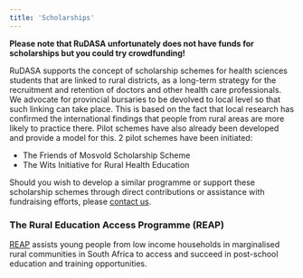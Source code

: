 ```yaml
---
title: 'Scholarships'
---
```

**Please note that RuDASA unfortunately does not have funds for scholarships but you could try crowdfunding!**

RuDASA supports the concept of scholarship schemes for health sciences students that are linked to rural districts, as a long-term strategy for the recruitment and retention of doctors and other health care professionals. We advocate for provincial bursaries to be devolved to local level so that such linking can take place. This is based on the fact that local research has confirmed the international findings that people from rural areas are more likely to practice there. Pilot schemes have also already been developed and provide a model for this. 2 pilot schemes have been initiated:

* The Friends of Mosvold Scholarship Scheme
* The Wits Initiative for Rural Health Education

Should you wish to develop a similar programme or support these scholarship schemes through direct contributions or assistance with fundraising efforts, please [contact us](/contact).

### The Rural Education Access Programme (REAP)
[REAP](https://reap.org.za/what-we-do/) assists young people from low income households in marginalised rural communities in South Africa to access and succeed in post-school education and training opportunities.
<!--
    This is a comment and is not displayed on the website. Do not alter this text between arrows (->).
    To change the content in this file, simply retype/ copy+paste any text above, as you would in a normal text file/ word document.

    Do not change the "title:" title, or the ---. Only change the text inside '' for that section.

    The text surrounded by double  stars ( ** ) with no spaces shows bold text. 

    The single star ( * ) followed by a space and then text shows an item in a bulleted list. Make sure each item is on a separate line.
    
    Links are created by putting the text you want to show in square brackets ( [] ) followed by the link in round brackets ( () ). For example, [RuReSA](https://ruresa.org.za/) will show as RuReSA and link to the RuReSA website.
    
    Please refer to the "HOW TO USE" or "HOW TO USE SHORT" files for more information.
 -->
